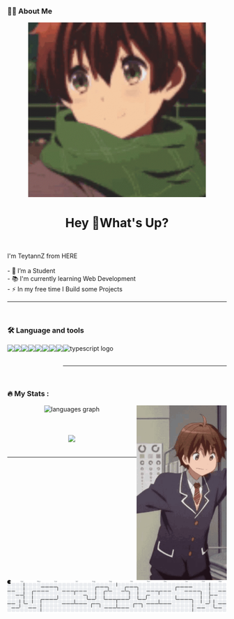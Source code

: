 <h3 align="left">👩‍💻  About Me</h3>

<div align="center">
  <img height="400" src="https://github.com/TeytannZ/TeytannZ/blob/main/assets/chuunibyou-rikka-anime.gif"  />
</div>
<h1 align="center">Hey 👋What's Up?</h1>
<br>

<p align="left">I'm TeytannZ from HERE<br><br>- 🔭 I’m a Student<br>- 📚 I'm currently learning Web Development<br>- ⚡ In my free time I Build some Projects</p>

<hr>
<br>
<h3 align="left">🛠 Language and tools</h3>
<div>
  <img align="left" height="60" src="https://media0.giphy.com/media/v1.Y2lkPTc5MGI3NjExdWtnMjV3MHUwN3Q3M3I0ZWFnOWd3YmZ1em56azJoNXYyYXVraHd2YiZlcD12MV9pbnRlcm5hbF9naWZfYnlfaWQmY3Q9cw/IdyAQJVN2kVPNUrojM/giphy.gif"  />
  <img align="left" height="60" src="https://media3.giphy.com/media/v1.Y2lkPTc5MGI3NjExMGZ1d3Rsbmo0cnB6M2ZveGppaHpwdjJlMXU3a2Y1YXRwbm9kMGs2aCZlcD12MV9pbnRlcm5hbF9naWZfYnlfaWQmY3Q9cw/kH1DBkPNyZPOk0BxrM/giphy.gif"  />
  <img align="left" height="70" src="https://media3.giphy.com/media/v1.Y2lkPTc5MGI3NjExa2E4YmtxejR3OGppZ2NiNzV3b3MxeXh0ejVwY2Iyc29rbjE1cmI5OCZlcD12MV9pbnRlcm5hbF9naWZfYnlfaWQmY3Q9cw/XAxylRMCdpbEWUAvr8/giphy.gif"  />
  <img align="left" height="70" src="https://media3.giphy.com/media/v1.Y2lkPTc5MGI3NjExZ3VnNGc2Zzhxc3Vkcjd6cGNlMGJ0am52OXM1YzZrMTUwd2ZxYmxqZCZlcD12MV9pbnRlcm5hbF9naWZfYnlfaWQmY3Q9cw/fsEaZldNC8A1PJ3mwp/giphy.gif"  />
  <img align="left" height="70" src="https://media4.giphy.com/media/v1.Y2lkPTc5MGI3NjExa254c3EyMzVqcHc0OXgxNjhrc293Z2FwaWk1MGFmM3cwNXJ2NjE5MSZlcD12MV9pbnRlcm5hbF9naWZfYnlfaWQmY3Q9cw/ln7z2eWriiQAllfVcn/giphy.gif"  />
  <img align="left" height="70" src="https://media3.giphy.com/media/v1.Y2lkPTc5MGI3NjExaHRwMjN5OHhxeHhsZGU5c3EyZnloMzhybWN2NzQ0MGttdDVoMzBjZiZlcD12MV9pbnRlcm5hbF9naWZfYnlfaWQmY3Q9cw/eNAsjO55tPbgaor7ma/giphy.gif"  />
  <img align="left" height="70" src="https://media1.giphy.com/media/v1.Y2lkPTc5MGI3NjExNGtqMHo5aXVrN2wzOTh3OHo4Zzlvd2hsMnpmN3BhaW50Mm9tdmZ1bSZlcD12MV9pbnRlcm5hbF9naWZfYnlfaWQmY3Q9cw/kdFc8fubgS31b8DsVu/giphy.gif"  />
  <img align="left" height="80" src="https://media.giphy.com/media/v1.Y2lkPTc5MGI3NjExeWN3d3IxM2trNjIwaW8zN2oyMDl4NmwxYWVnOHhwbW83dGZjam1zayZlcD12MV9zdGlja2Vyc19zZWFyY2gmY3Q9cw/tAjb5pyCEBhEb8jWxC/giphy.gif"  />
  <img src="https://cdn.jsdelivr.net/gh/devicons/devicon/icons/typescript/typescript-original.svg" height="50" alt="typescript logo"  />
</div>
<br>
<hr>

<br>
<div>
  <h3 align="left">🔥   My Stats :</h3>
  <img align="right" height="400" src="assets/chuunibiyo-anime-boy.gif"  />

  <div align="center">
    <img src="https://github-readme-stats.vercel.app/api/top-langs?username=TeytannZ&locale=en&hide_title=false&layout=compact&card_width=320&langs_count=5&theme=dracula&hide_border=false&order=2" height="150" alt="languages graph"  />
  </div>
</div>
<br>

<br>
<br>
<div align="center">
  <img src="https://visitor-badge.laobi.icu/badge?page_id=TeytannZ.TeytannZ&" height="1000px" />
</div>
<br>
<hr>

<picture>
  <source media="(prefers-color-scheme: dark)" srcset="https://raw.githubusercontent.com/abozanona/abozanona/output/pacman-contribution-graph-dark.svg">
  <source media="(prefers-color-scheme: light)" srcset="https://raw.githubusercontent.com/abozanona/abozanona/output/pacman-contribution-graph.svg">
  <img alt="pacman contribution graph" src="https://raw.githubusercontent.com/abozanona/abozanona/output/pacman-contribution-graph.svg">
</picture>

